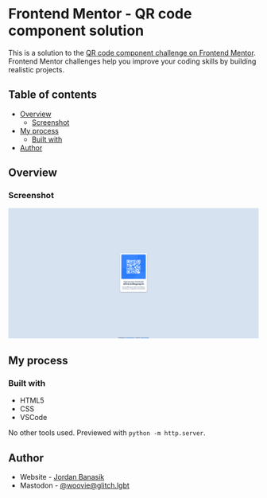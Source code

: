# Frontend Mentor - QR code component solution

This is a solution to the [QR code component challenge on Frontend Mentor](https://www.frontendmentor.io/challenges/qr-code-component-iux_sIO_H). Frontend Mentor challenges help you improve your coding skills by building realistic projects. 

## Table of contents

- [Overview](#overview)
  - [Screenshot](#screenshot)
- [My process](#my-process)
  - [Built with](#built-with)
- [Author](#author)

## Overview

### Screenshot

![](./screenshot.png)

## My process

### Built with

- HTML5
- CSS
- VSCode

No other tools used. Previewed with `python -m http.server`.

## Author

- Website - [Jordan Banasik](https://woovie.net)
- Mastodon - [@woovie@glitch.lgbt](https://glitch.lgbt/@woovie)